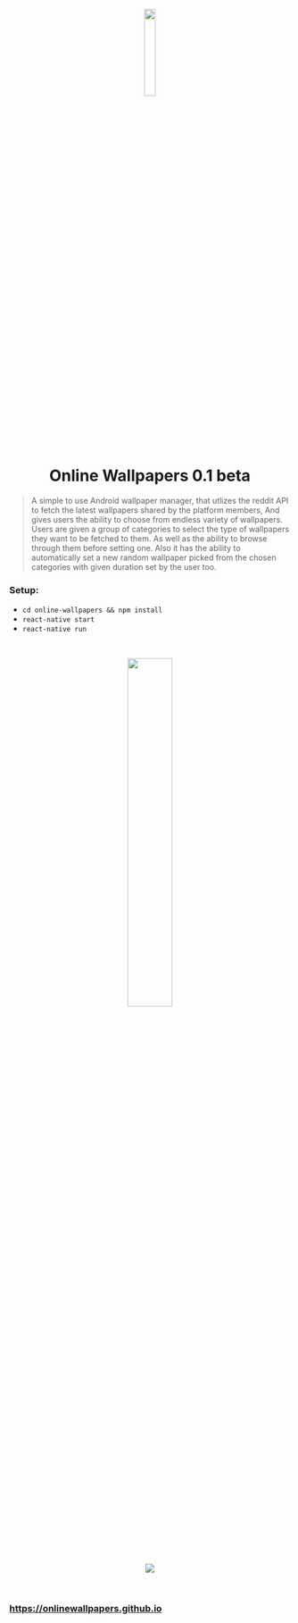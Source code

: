 <p align='center'><img src='https://onlinewallpapers.github.io/images/OnlineWallpapers.png' width='20%' /></p>

<h1 align='center'>Online Wallpapers 0.1 beta</h1>

> A simple to use Android wallpaper manager, that utlizes the reddit API to fetch the latest wallpapers shared by the platform members, And gives users the ability to choose from endless variety of wallpapers. Users are given a group of categories to select the type of wallpapers they want to be fetched to them. As well as the ability to browse through them before setting one. Also it has the ability to automatically set a new random wallpaper picked from the chosen categories with given duration set by the user too.

### Setup:
- `cd online-wallpapers && npm install` <br />
- `react-native start`
- `react-native run`

<br />

<p align='center'>
    <img src='https://onlinewallpapers.github.io/images/phone.png' width='40%' />
</p>

<br />

<br />

<p align='center'>
		<img src='https://play.google.com/intl/en_us/badges/images/generic/en_badge_web_generic.png' />
</p>

<br />

### https://onlinewallpapers.github.io
